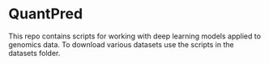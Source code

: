 # QuantPred

This repo contains scripts for working with deep learning models applied to genomics data.
To download various datasets use the scripts in the datasets folder.
